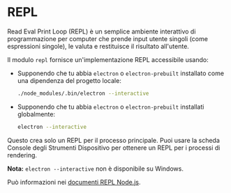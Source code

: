 # REPL

Read Eval Print Loop (REPL) è un semplice ambiente interattivo di programmazione per computer che prende input utente singoli (come espressioni singole), le valuta e restituisce il risultato all'utente.

Il modulo `repl` fornisce un'implementazione REPL accessibile usando:

* Supponendo che tu abbia `electron` o `electron-prebuilt` installato come una dipendenza del progetto locale:
    
    ```sh
    ./node_modules/.bin/electron --interactive
    ```

* Supponendo che tu abbia `electron` o `electron-prebuilt` installati globalmente:
    
    ```sh
    electron --interactive
    ```

Questo crea solo un REPL per il processo principale. Puoi usare la scheda Console degli Strumenti Dispositivo per ottenere un REPL per i processi di rendering.

**Nota:** `electron --interactive` non è disponibile su Windows.

Può informazioni nei [documenti REPL Node.js](https://nodejs.org/dist/latest/docs/api/repl.html).